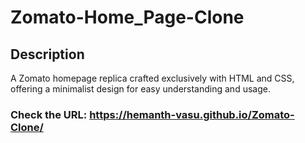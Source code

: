 # Zomato-Home_Page-Clone

## Description
A Zomato homepage replica crafted exclusively with
HTML and CSS, offering a minimalist design for easy
understanding and usage.


### Check the URL: https://hemanth-vasu.github.io/Zomato-Clone/
